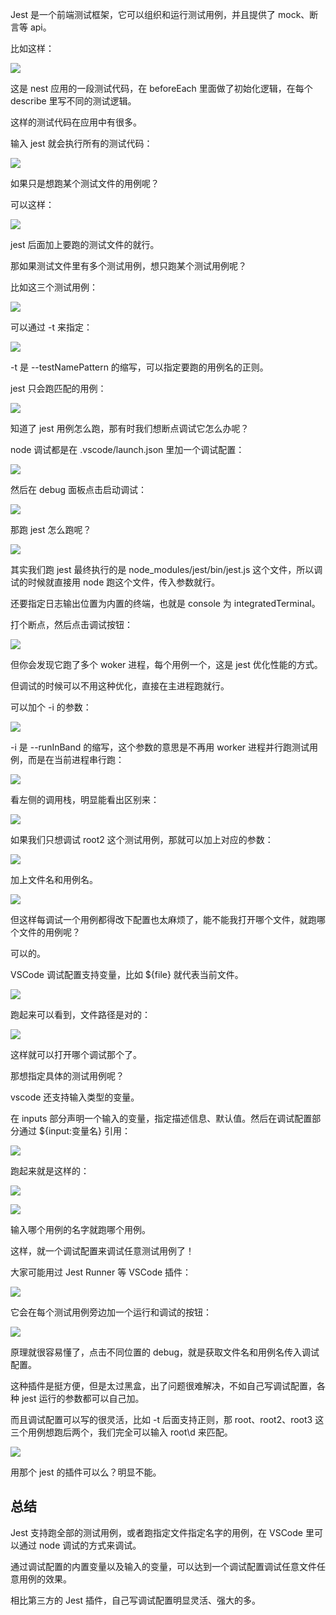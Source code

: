 Jest 是一个前端测试框架，它可以组织和运行测试用例，并且提供了 mock、断言等 api。

比如这样：

![](https://p1-juejin.byteimg.com/tos-cn-i-k3u1fbpfcp/a28a30af5f7b492a81a00cd5e814cefb~tplv-k3u1fbpfcp-watermark.image?)

这是 nest 应用的一段测试代码，在 beforeEach 里面做了初始化逻辑，在每个 describe 里写不同的测试逻辑。

这样的测试代码在应用中有很多。

输入 jest 就会执行所有的测试代码：

![](https://p1-juejin.byteimg.com/tos-cn-i-k3u1fbpfcp/cd88f619c4424ac39ac698a07a8dd305~tplv-k3u1fbpfcp-watermark.image?)

如果只是想跑某个测试文件的用例呢？

可以这样：

![](https://p9-juejin.byteimg.com/tos-cn-i-k3u1fbpfcp/67295d61a4ad4cf687e3ccb02d9e4bce~tplv-k3u1fbpfcp-watermark.image?)

jest 后面加上要跑的测试文件的就行。

那如果测试文件里有多个测试用例，想只跑某个测试用例呢？

比如这三个测试用例：

![](https://p6-juejin.byteimg.com/tos-cn-i-k3u1fbpfcp/a8cfeaea9640489aba10ad52f5fd8d64~tplv-k3u1fbpfcp-watermark.image?)

可以通过 -t 来指定：

![](https://p9-juejin.byteimg.com/tos-cn-i-k3u1fbpfcp/beeef0dae2174ffd9186c40e8c839e13~tplv-k3u1fbpfcp-watermark.image?)

-t 是 --testNamePattern 的缩写，可以指定要跑的用例名的正则。

jest 只会跑匹配的用例：

![](https://p9-juejin.byteimg.com/tos-cn-i-k3u1fbpfcp/ec14e8f0bad84898abd593a3f83c23c4~tplv-k3u1fbpfcp-watermark.image?)

知道了 jest 用例怎么跑，那有时我们想断点调试它怎么办呢？

node 调试都是在 .vscode/launch.json 里加一个调试配置：

![](https://p3-juejin.byteimg.com/tos-cn-i-k3u1fbpfcp/fb12da71662a44f09c2041812db207dc~tplv-k3u1fbpfcp-watermark.image?)

然后在 debug 面板点击启动调试：

![](https://p1-juejin.byteimg.com/tos-cn-i-k3u1fbpfcp/ab6c941fff5e4df8ba65c64d0a46195c~tplv-k3u1fbpfcp-watermark.image?)

那跑 jest 怎么跑呢？

![](https://p6-juejin.byteimg.com/tos-cn-i-k3u1fbpfcp/b04abfc06b3b45adb35299f77105c1a3~tplv-k3u1fbpfcp-watermark.image?)

其实我们跑 jest 最终执行的是 node_modules/jest/bin/jest.js 这个文件，所以调试的时候就直接用 node 跑这个文件，传入参数就行。

还要指定日志输出位置为内置的终端，也就是 console 为 integratedTerminal。

打个断点，然后点击调试按钮：

![](https://p9-juejin.byteimg.com/tos-cn-i-k3u1fbpfcp/499ff276873243a18e17ec1e799edb16~tplv-k3u1fbpfcp-watermark.image?)

但你会发现它跑了多个 woker 进程，每个用例一个，这是 jest 优化性能的方式。

但调试的时候可以不用这种优化，直接在主进程跑就行。

可以加个 -i 的参数：

![](https://p1-juejin.byteimg.com/tos-cn-i-k3u1fbpfcp/298ca4bd827a42f7b260fcfa25340f00~tplv-k3u1fbpfcp-watermark.image?)

-i 是 --runInBand 的缩写，这个参数的意思是不再用 worker 进程并行跑测试用例，而是在当前进程串行跑：

![](https://p6-juejin.byteimg.com/tos-cn-i-k3u1fbpfcp/906f300287d74da0b33198e7e2490a78~tplv-k3u1fbpfcp-watermark.image?)

看左侧的调用栈，明显能看出区别来：

![](https://p9-juejin.byteimg.com/tos-cn-i-k3u1fbpfcp/6306014c7d72452d999296ddbe96947e~tplv-k3u1fbpfcp-watermark.image?)

如果我们只想调试 root2 这个测试用例，那就可以加上对应的参数：

![](https://p1-juejin.byteimg.com/tos-cn-i-k3u1fbpfcp/acb451c0ef094dc687ba755b5e745925~tplv-k3u1fbpfcp-watermark.image?)

加上文件名和用例名。

![](https://p3-juejin.byteimg.com/tos-cn-i-k3u1fbpfcp/0f12cd33036246019e2274b8b22da9d8~tplv-k3u1fbpfcp-watermark.image?)

但这样每调试一个用例都得改下配置也太麻烦了，能不能我打开哪个文件，就跑哪个文件的用例呢？

可以的。

VSCode 调试配置支持变量，比如 \${file} 就代表当前文件。

![](https://p9-juejin.byteimg.com/tos-cn-i-k3u1fbpfcp/ee44eaeb134d45849c82dce008cac507~tplv-k3u1fbpfcp-watermark.image?)

跑起来可以看到，文件路径是对的：

![](https://p9-juejin.byteimg.com/tos-cn-i-k3u1fbpfcp/143ac7d90069419cb3570d817c468727~tplv-k3u1fbpfcp-watermark.image?)

这样就可以打开哪个调试那个了。

那想指定具体的测试用例呢？

vscode 还支持输入类型的变量。

在 inputs 部分声明一个输入的变量，指定描述信息、默认值。然后在调试配置部分通过 \${input:变量名} 引用：

![](https://p3-juejin.byteimg.com/tos-cn-i-k3u1fbpfcp/cf3a7b3c3bad419eae3c6d6722d9dbed~tplv-k3u1fbpfcp-watermark.image?)

跑起来就是这样的：

![](https://p1-juejin.byteimg.com/tos-cn-i-k3u1fbpfcp/d0fc47d96dab40b5a94caca4384ab3ca~tplv-k3u1fbpfcp-watermark.image?)

![](https://p6-juejin.byteimg.com/tos-cn-i-k3u1fbpfcp/2f064d875fb146f48d99180767dd7622~tplv-k3u1fbpfcp-watermark.image?)

输入哪个用例的名字就跑哪个用例。

这样，就一个调试配置来调试任意测试用例了！

大家可能用过 Jest Runner 等 VSCode 插件：

![](https://p1-juejin.byteimg.com/tos-cn-i-k3u1fbpfcp/e9ad2f1ed13a410e9af6fe2d765ef231~tplv-k3u1fbpfcp-watermark.image?)

它会在每个测试用例旁边加一个运行和调试的按钮：

![](https://p9-juejin.byteimg.com/tos-cn-i-k3u1fbpfcp/4355191ff49c4efea12026b0f127d95c~tplv-k3u1fbpfcp-watermark.image?)

原理就很容易懂了，点击不同位置的 debug，就是获取文件名和用例名传入调试配置。

这种插件是挺方便，但是太过黑盒，出了问题很难解决，不如自己写调试配置，各种 jest 运行的参数都可以自己加。

而且调试配置可以写的很灵活，比如 -t 后面支持正则，那 root、root2、root3 这三个用例想跑后两个，我们完全可以输入 root\d 来匹配。

![](https://p1-juejin.byteimg.com/tos-cn-i-k3u1fbpfcp/5da3b8a6e1bd4cf7bbb5e50b40d78844~tplv-k3u1fbpfcp-watermark.image?)

用那个 jest 的插件可以么？明显不能。

## 总结

Jest 支持跑全部的测试用例，或者跑指定文件指定名字的用例，在 VSCode 里可以通过 node 调试的方式来调试。

通过调试配置的内置变量以及输入的变量，可以达到一个调试配置调试任意文件任意用例的效果。

相比第三方的 Jest 插件，自己写调试配置明显灵活、强大的多。
